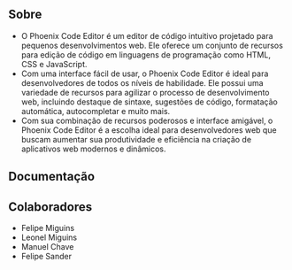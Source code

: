 ## Sobre

* O Phoenix Code Editor é um editor de código intuitivo projetado para pequenos desenvolvimentos web. Ele oferece um conjunto de recursos para edição de código em linguagens de programação como HTML, CSS e JavaScript.
* Com uma interface fácil de usar, o Phoenix Code Editor é ideal para desenvolvedores de todos os níveis de habilidade. Ele possui uma variedade de recursos para agilizar o processo de desenvolvimento web, incluindo destaque de sintaxe, sugestões de código, formatação automática, autocompletar e muito mais.
* Com sua combinação de recursos poderosos e interface amigável, o Phoenix Code Editor é a escolha ideal para desenvolvedores web que buscam aumentar sua produtividade e eficiência na criação de aplicativos web modernos e dinâmicos.

## Documentação


## Colaboradores

* Felipe Miguins
* Leonel Miguins
* Manuel Chave
* Felipe Sander